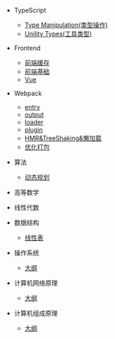 <!--
 * @Author: Jeremy
 * @Date: 2021-07-22 11:09:52
 * @Description: 目录文件
 * @LastEditors: Jeremy
 * @LastEditTime: 2021-12-16 10:39:51
 * @site: book.yzmblog.top / book.yzmblog.top
-->

- TypeScript

  - [Type Manipulation(类型操作)](articles/typescript/typeManipulation.md)
  - [Unility Types(工具类型)](articles/typescript/unilityTypes.md)

- Frontend

  - [前端缓存](articles/frontend/cache.md)
  - [前端基础](articles/javascript/basic.md)
  - [Vue](articles/javascript/vue.md)

- Webpack

  - [entry](articles/webpack/entry.md)
  - [output](articles/webpack/output.md)
  - [loader](articles/webpack/loader.md)
  - [plugin](articles/webpack/plugin.md)
  - [HMR&TreeShaking&懒加载](articles/webpack/hmr.md)
  - [优化打包](articles/webpack/proformance.md)

- 算法

  - [动态规划](articles/algorithm/dynamicProgramming.md)

- 高等数学

- 线性代数

- 数据结构

  - [线性表](articles/dataStructure/linearList.md)

- 操作系统

  - [大纲](articles/controlSystem/catalog.md)

- 计算机网络原理

  - [大纲](articles/network/catalog.md)

- 计算机组成原理
  - [大纲](articles/computerCompose/catalog.md)
